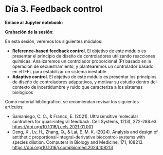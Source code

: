 # Día 3. Feedback control

**Enlace al Jupyter notebook:** 

**Grabación de la sesión:** 

En esta sesión, veremos los siguientes módulos:
* **Reference-based feedback control**. El objetivo de este módulo es presentar el principio de diseño de controladores utilizando reacciones químicas. Analizaremos un controlador proporcional (P) basado en la operación de secuestramiento, y plantearemos un controlador basado en el IFFL para estabilizar un sistema inestable.
* **Adaptive control**. El objetivo de este módulo es presentar los principios de diseño de controladores adaptativos, y motivar su estudio dentro del contexto de incertidumbre y ruido que caracteriza a los sistemas biológicos

Como material bibliográfico, se recomiendan revisar los siguientes artículos:
* Samaniego, C. C., & Franco, E. (2021). Ultrasensitive molecular controllers for quasi-integral feedback. Cell Systems, 12(3), 272-288.e3. https://doi.org/10.1016/j.cels.2021.01.001
* Deng, X., Lv, H., Zhang, Q., & Lai, E. M. K. (2024). Analysis and design of antithetic proportional-integral-derivative biocontrol-systems with species dilution. Computers in Biology and Medicine, 171, 108213. https://doi.org/10.1016/j.compbiomed.2024.108213



